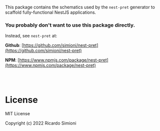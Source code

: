 This package contains the schematics used by the `nest-pret` generator to scaffold fully-functional NestJS applications.

### You probably don't want to use this package directly.

Instead, see `nest-pret` at:


**Github**: [https://github.com/simioni/nest-pret](https://github.com/simioni/nest-pret)

**NPM**: [https://www.npmjs.com/package/nest-pret](https://www.npmjs.com/package/nest-pret)

<br />
<br />

# License

MIT License

Copyright (c) 2022 Ricardo Simioni

<br />